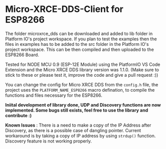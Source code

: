 # Micro-XRCE-DDS-Client for ESP8266
The folder microxrce_dds can be downloaded and added to lib folder in Platform IO's project workspace. If you plan to test the examples then the files in examples has to be added to the src folder in the Platform IO's project workspace. This can be then compiled and then uploaded to the ESP8266 Board.

Tested for NODE MCU 0.9 (ESP-12E Module) using the PlatformIO VS Code Extension and the Micro XRCE DDS library version was 1.1.0. (Make sure to stick to these or please test it, improve the code and give a pull request :))

You can change the config for Micro XRCE DDS from the ```config.h``` file, the project uses the ```PLATFORM_NAME_ESP8266``` macro defination, to compile the functions and files necessary for the ESP8266.

**Iniital development of library done, UDP and Discovery functions are now implemented. Some bugs still exists, feel free to use the library and contribute :)**

**Known Issues** : 
There is a need to make a copy of the IP Address after Discovery, as there is a possible case of dangling pointer. Current workaround is by taking a copy of IP address by using ```strdup()``` function.
Discovery feature is not working properly.
